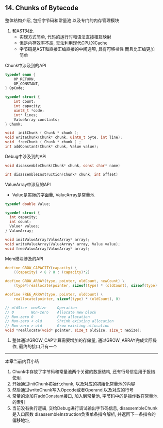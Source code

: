## 14. Chunks of Bytecode

整体结构介绍, 
包括字节码和常量池
以及专门的内存管理模块

1. 和AST对比
   - 实现方式简单, 代码的运行时和语法直接相互映射
   - 但是内存效率不高, 无法利用现代CPU的Cache
   - 字节码是AST和直接汇编直接的中间选项, 具有可移植性
     而且比汇编更加简单


Chunk中涉及到的API
```c
typedef enum {
    OP_RETURN,
    OP_CONSTANT,
} OpCode;

typedef struct {
    int count;
    int capacity;
    uint8_t *code;
    int* lines;
    ValueArray constants;
} Chunk;

void  initChunk ( Chunk * chunk );
void writeChunk(Chunk* chunk, uint8_t byte, int line);
void  freeChunk ( Chunk * chunk ) ;
int addConstant(Chunk* chunk, Value value);
```

Debug中涉及到的API
```c
void disassembleChunk(Chunk* chunk, const char* name)

int disassembleInstruction(Chunk* chunk, int offset) 
```

ValueArray中涉及的API
- Value是实际的字面量, ValueArray是常量池
```c
typedef double Value;

typedef struct {
  int capacity;
  int count;
  Value* values;
} ValueArray;

void initValueArray(ValueArray* array);
void writeValueArray(ValueArray* array, Value value);
void freeValueArray(ValueArray* array);
```

Mem模块涉及的API
```c
#define GROW_CAPACITY(capacity) \
    ((capacity) < 8 ? 8 : (capacity)*2)

#define GROW_ARRAY(type, pointer, oldCount, newCount) \
    (type*)reallocate(pointer, sizeof(type) * (oldCount), sizeof(type) * (newCount))

#define FREE_ARRAY(type, pointer, oldCount) \
    reallocate(pointer, sizeof(type) * (oldCount), 0)

// oldSize  newSize     Operation
// 0        Non-zero    Allocate new block
// Non-zero 0           Free allocation
// Non-zero < old       Shrink existing allocation
// Non-zero > old       Grow existing allocation
void *reallocate(void* pointer, size_t oldSize, size_t neSize);
```
1. 整体通过GROW_CAP计算需要增加的存储量, 通过GROW_ARRAY完成实际操作, 最终的接口只有一个

----
本章当前内容小结
1. Chunk中存放了字节码和常量池两个关键的数据结构, 还有行号信息用于报错使用.
2. 开始通过initChunk初始化chunk, 以及对应的初始化常量池的内容 
3. 然后通过writeChunk写入Opcode或者Operand,以及对应的行号
4. 常量的添加在addConstant接口, 加入到常量池, 字节码中的是操作数在常量池的索引
5. 当前没有执行逻辑, 交给Debug进行调试输出字节码信息, disassembleChunk是入口函数
    disassembleInstruction负责单条指令解析, 并返回下一条指令的偏移地址, 
